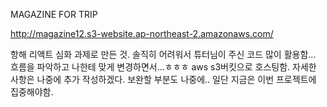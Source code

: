 MAGAZINE FOR TRIP

http://magazine12.s3-website.ap-northeast-2.amazonaws.com/

항해 리액트 심화 과제로 만든 것. 솔직히 어려워서 튜터님이 주신 코드 많이 활용함... 흐름을 파악하고 나한테 맞게 변경하면서...ㅎㅎㅎ
aws s3버킷으로 호스팅함.
자세한 사항은 나중에 추가 작성하겠다. 보완할 부분도 나중에.. 일단 지금은 이번 프로젝트에 집중해야함.
